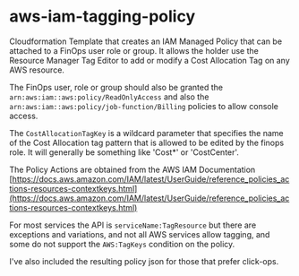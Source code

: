 # aws-iam-tagging-policy
Cloudformation Template that creates an IAM Managed Policy that can be attached to a FinOps user role or group.
It allows the holder use the Resource Manager Tag Editor to add or modify a Cost Allocation Tag on any AWS resource.

The FinOps user, role or group should also be granted the `arn:aws:iam::aws:policy/ReadOnlyAccess` and also the `arn:aws:iam::aws:policy/job-function/Billing` policies to allow console access.

The `CostAllocationTagKey` is a wildcard parameter that specifies the name of the Cost Allocation tag pattern that is allowed to be edited by the finops role. It will generally be something like 'Cost*' or 'CostCenter'.

The Policy Actions are obtained from the AWS IAM Documentation [https://docs.aws.amazon.com/IAM/latest/UserGuide/reference_policies_actions-resources-contextkeys.html](https://docs.aws.amazon.com/IAM/latest/UserGuide/reference_policies_actions-resources-contextkeys.html)

For most services the API is `serviceName:TagResource` but there are exceptions and variations, and not all AWS services allow tagging, and some do not support the `AWS:TagKeys` condition on the policy.

I've also included the resulting policy json for those that prefer click-ops.

